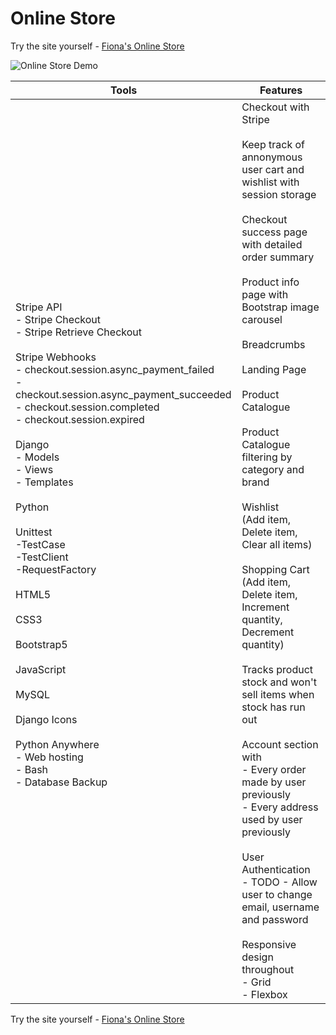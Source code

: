 # Online Store

Try the site yourself - [Fiona's Online Store](https://quinnf.pythonanywhere.com/)

![Online Store Demo](online-store-demo.gif)

| Tools | Features |
| --- | --- | 
| Stripe API <br>- Stripe Checkout <br>- Stripe Retrieve Checkout <br><br>  Stripe Webhooks<br> - checkout.session.async_payment_failed<br> - checkout.session.async_payment_succeeded<br>- checkout.session.completed<br>- checkout.session.expired<br><br>Django <br>- Models<br> - Views <br>- Templates<br><br> Python <br><br>Unittest<br>-TestCase<br>-TestClient<br>-RequestFactory<br><br>  HTML5 <br><br>  CSS3 <br><br>  Bootstrap5 <br><br>  JavaScript <br><br>  MySQL <br><br>  Django Icons <br><br>  Python Anywhere <br>  - Web hosting <br> - Bash <br> - Database Backup <br><br>| Checkout with Stripe<br><br>Keep track of annonymous user cart and wishlist with session storage<br><br>Checkout success page with detailed order summary<br><br>Product info page with Bootstrap image carousel<br><br>Breadcrumbs<br><br>Landing Page<br><br>Product Catalogue<br><br>Product Catalogue filtering by category and brand<br><br>Wishlist<br>(Add item, Delete item, Clear all items)<br><br>Shopping Cart <br>(Add item, Delete item, Increment quantity, Decrement quantity)<br><br>Tracks product stock and won't sell items when stock has run out<br><br>Account section with <br> - Every order made by user previously<br> - Every address used by user previously <br><br> User Authentication<br> - TODO - Allow user to change email, username and password<br><br>Responsive design throughout<br> - Grid<br> - Flexbox| 

Try the site yourself - [Fiona's Online Store](https://quinnf.pythonanywhere.com/)












 
  

